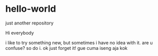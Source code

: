 # hello-world
just another repository

Hi everybody

i like to try something new, but sometimes i have no idea with it. are u confuse? so do i. ok just forget it! gue cuma iseng aja kok
